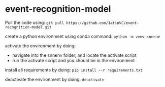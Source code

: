 # event-recognition-model
Pull the code using:
`git pull https://github.com/JatinVC/event-recognition-model.git`

create a python environment using conda command:
`python -m venv snnenv`

activate the environment by doing:
* navigate into the snnenv folder, and locate the activate script
* run the activate script and you should be in the environment

install all requirements by doing:
`pip install --r requirements.txt`

deactivate the environment by doing:
`deactivate`
